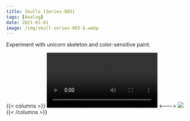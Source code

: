 ```yaml
---
title: Skulls [Series-003]
tags: [Analog]
date: 2021-01-01
image: /img/skull-series-003-b.webp
---
```

Experiment with unicorn skeleton and color-sensitive paint.

{{< columns >}}
![timelapse.mov](/img/timelapse.mov)
<--->
![](/img/skull-series-003-a.webp)
{{< /columns >}}


